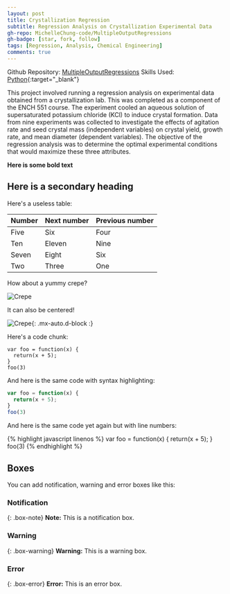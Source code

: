 ```yaml
---
layout: post
title: Crystallization Regression
subtitle: Regression Analysis on Crystallization Experimental Data 
gh-repo: MichelleChung-code/MultipleOutputRegressions
gh-badge: [star, fork, follow]
tags: [Regression, Analysis, Chemical Engineering]
comments: true
---
```

Github Repository: [MultipleOutputRegressions](https://github.com/MichelleChung-code/MultipleOutputRegressions)
Skills Used: [Python](https://www.python.org/){:target="_blank"}

This project involved running a regression analysis on experimental data obtained from a crystallization lab. This was completed as a component of the ENCH 551 course.  The experiment cooled an aqueous solution of supersaturated potassium chloride (KCl) to induce crystal formation. Data from nine experiments was collected to investigate the effects of agitation rate and seed crystal mass (independent variables) on crystal yield, growth rate, and mean diameter (dependent variables). The objective of the regression analysis was to determine the optimal experimental conditions that would maximize these three attributes.

**Here is some bold text**

## Here is a secondary heading

Here's a useless table:

| Number | Next number | Previous number |
| :------ |:--- | :--- |
| Five | Six | Four |
| Ten | Eleven | Nine |
| Seven | Eight | Six |
| Two | Three | One |


How about a yummy crepe?

![Crepe](https://s3-media3.fl.yelpcdn.com/bphoto/cQ1Yoa75m2yUFFbY2xwuqw/348s.jpg)

It can also be centered!

![Crepe](https://s3-media3.fl.yelpcdn.com/bphoto/cQ1Yoa75m2yUFFbY2xwuqw/348s.jpg){: .mx-auto.d-block :}

Here's a code chunk:

~~~
var foo = function(x) {
  return(x + 5);
}
foo(3)
~~~

And here is the same code with syntax highlighting:

```javascript
var foo = function(x) {
  return(x + 5);
}
foo(3)
```

And here is the same code yet again but with line numbers:

{% highlight javascript linenos %}
var foo = function(x) {
  return(x + 5);
}
foo(3)
{% endhighlight %}

## Boxes
You can add notification, warning and error boxes like this:

### Notification

{: .box-note}
**Note:** This is a notification box.

### Warning

{: .box-warning}
**Warning:** This is a warning box.

### Error

{: .box-error}
**Error:** This is an error box.
